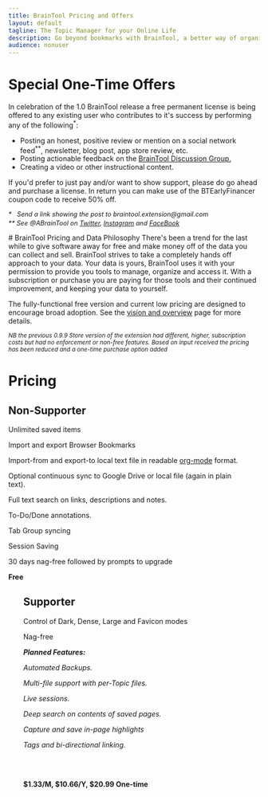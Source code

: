 ```yaml
---
title: BrainTool Pricing and Offers
layout: default
tagline: The Topic Manager for your Online Life
description: Go beyond bookmarks with BrainTool, a better way of organizing things you want to remember and get back to in your browser. Special offer here!
audience: nonuser
---
```


<!-- markdownlint-disable MD025 MD033 -->

# Special One-Time Offers

In celebration of the 1.0 BrainTool release a free permanent license is being offered to any existing user who contributes to it's success by performing any of the following<sup>*</sup>:
<!-- - Filling out this survey:[link] -->
- Posting an honest, positive review or mention on a social network feed<sup>**</sup>, newsletter, blog post, app store review, etc.
- Posting actionable feedback on the [BrainTool Discussion Group.](https://groups.google.com/u/0/g/braintool-discussion)
- Creating a video or other instructional content.

If you'd prefer to just pay and/or want to show support, please do go ahead and purchase a license. In return you can make use of the BTEarlyFinancer coupon code to receive 50% off.
<p style="font-size:0.8rem; font-style: italic; margin-top:0px;">*&nbsp;&nbsp; Send a link showing the post to braintool.extension@gmail.com</p>
<p style="font-size:0.8rem; font-style: italic; margin-top:-10px;">** See @ABrainTool on
<a href="https://twitter.com/ABraintool">Twitter</a>, <a href="https://www.instagram.com/abraintool/">Instagram</a> and <a href="https://facebook.com/ABrainTool">FaceBook</a></p>
# BrainTool Pricing and Data Philosophy
There's been a trend for the last while to give software away for free and make money off of the data you can collect and sell. BrainTool strives to take a completely hands off approach to your data. Your data is yours, BrainTool uses it with your permission to provide you tools to manage, organize and access it. With a subscription or purchase you are paying for those tools and their continued improvement, and keeping your data to yourself.

The fully-functional free version and current low pricing are designed to encourage broad adoption. See the [vision and overview](overview) page for more details.

<i><small>NB the previous 0.9.9 Store version of the extension had different, higher, subscription costs but had no enforcement or non-free features. Based on input received the pricing has been reduced and a one-time purchase option added</small></i>

# Pricing

<div class="row">
<div class="cell left" style="padding-right: 30px;">
<h2>Non-Supporter</h2>

<p>
Unlimited saved items
</p>
<p>
Import and export Browser Bookmarks
</p>
<p>
Import-from and export-to local text file in readable <a href='http://orgmode.org' target='_blank'>org-mode</a> format.
</p>
<p>
Optional continuous sync to Google Drive or local file (again in plain text).
</p>
<p>
Full text search on links, descriptions and notes.
</p>
<p>
To-Do/Done annotations.
</p>
<p>
Tab Group syncing
</p>
<p>
Session Saving
</p>
<p>
30 days nag-free followed by prompts to upgrade
</p>
<p>
<b>Free</b>
</p>
</div>
<div class="cell right" style="padding-left: 30px;">
<h2>Supporter</h2>
<p>
Control of Dark, Dense, Large and Favicon modes
<p>
<p>
Nag-free
</p>
<p>
<i><b>Planned Features:</b></i>
</p>
<p>
<i>Automated Backups.</i>
</p>
<p>
<i>Multi-file support with per-Topic files.</i>
</p>
<p>
<i>Live sessions.</i>
</p>
<p>
<i>Deep search on contents of saved pages.</i>
</p>
<p>
<i>Capture and save in-page highlights</i>
</p>
<p>
<i>Tags and bi-directional linking.</i>
</p>
<br/><br/>
<p>
<b>
$1.33/M, $10.66/Y, $20.99 One-time
</b>
</p>
